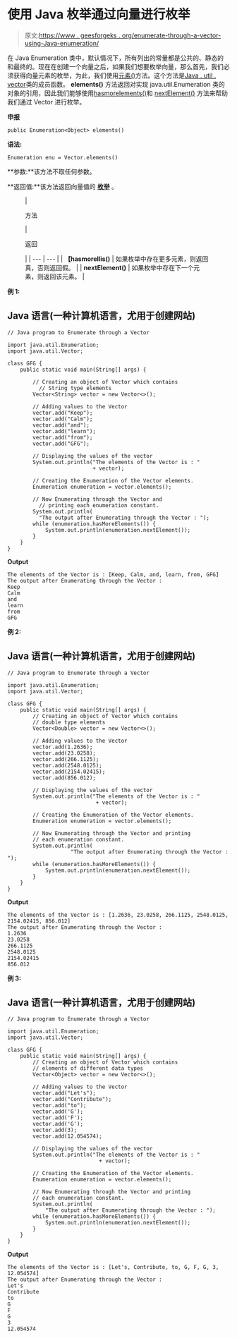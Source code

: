 # 使用 Java 枚举通过向量进行枚举

> 原文:[https://www . geesforgeks . org/enumerate-through-a-vector-using-Java-enumeration/](https://www.geeksforgeeks.org/enumerate-through-a-vector-using-java-enumeration/)

在 Java Enumeration 类中，默认情况下，所有列出的常量都是公共的、静态的和最终的。现在在创建一个向量之后，如果我们想要枚举向量，那么首先，我们必须获得向量元素的枚举，为此，我们使用[元素()](https://www.geeksforgeeks.org/vector-elements-method-in-java/)方法。这个方法是[Java . util . vector<E>](https://www.geeksforgeeks.org/java-util-vector-class-java/)类的成员函数。 **elements()** 方法返回对实现 java.util.Enumeration 类的对象的引用，因此我们能够使用[hasmorelements()](https://www.geeksforgeeks.org/enumeration-hasmoreelements-method-in-java-with-examples/)和 [nextElement()](https://www.geeksforgeeks.org/enumeration-nextelement-method-in-java-with-examples/) 方法来帮助我们通过 Vector 进行枚举。

**申报**

```
public Enumeration<Object> elements()
```

**语法:**

```
Enumeration enu = Vector.elements()
```

**参数:**该方法不取任何参数。

**返回值:**该方法返回向量值的 [**枚举**](https://www.geeksforgeeks.org/enum-in-java/) 。

<figure class="table">

| 

方法

 | 

返回

 |
| --- | --- |
| **【hasmorellis()** | 如果枚举中存在更多元素，则返回真，否则返回假。 |
| **nextElement()** | 如果枚举中存在下一个元素，则返回该元素。 |

</figure>

**例 1:**

## Java 语言(一种计算机语言，尤用于创建网站)

```
// Java program to Enumerate through a Vector 

import java.util.Enumeration;
import java.util.Vector;

class GFG {
    public static void main(String[] args) {

        // Creating an object of Vector which contains
          // String type elements
        Vector<String> vector = new Vector<>();

        // Adding values to the Vector
        vector.add("Keep");
        vector.add("Calm");
        vector.add("and");
        vector.add("learn");
        vector.add("from");
        vector.add("GFG");

        // Displaying the values of the vector
        System.out.println("The elements of the Vector is : "
                           + vector);

        // Creating the Enumeration of the Vector elements.
        Enumeration enumeration = vector.elements();

        // Now Enumerating through the Vector and 
          // printing each enumeration constant.
        System.out.println(
          "The output after Enumerating through the Vector : ");
        while (enumeration.hasMoreElements()) {
            System.out.println(enumeration.nextElement());
        }
    }
}
```

**Output**

```
The elements of the Vector is : [Keep, Calm, and, learn, from, GFG]
The output after Enumerating through the Vector : 
Keep
Calm
and
learn
from
GFG
```

**例 2:**

## Java 语言(一种计算机语言，尤用于创建网站)

```
// Java program to Enumerate through a Vector 

import java.util.Enumeration;
import java.util.Vector;

class GFG {
    public static void main(String[] args) {
        // Creating an object of Vector which contains 
        // double type elements
        Vector<Double> vector = new Vector<>();

        // Adding values to the Vector
        vector.add(1.2636);
        vector.add(23.0258);
        vector.add(266.1125);
        vector.add(2548.0125);
        vector.add(2154.02415);
        vector.add(856.012);

        // Displaying the values of the vector
        System.out.println("The elements of the Vector is : " 
                            + vector);

        // Creating the Enumeration of the Vector elements.
        Enumeration enumeration = vector.elements();

        // Now Enumerating through the Vector and printing 
        // each enumeration constant.
        System.out.println(
                    "The output after Enumerating through the Vector : ");
        while (enumeration.hasMoreElements()) {
            System.out.println(enumeration.nextElement());
        }
    }
}
```

**Output**

```
The elements of the Vector is : [1.2636, 23.0258, 266.1125, 2548.0125, 2154.02415, 856.012]
The output after Enumerating through the Vector : 
1.2636
23.0258
266.1125
2548.0125
2154.02415
856.012
```

**例 3:**

## Java 语言(一种计算机语言，尤用于创建网站)

```
// Java program to Enumerate through a Vector 

import java.util.Enumeration;
import java.util.Vector;

class GFG {
    public static void main(String[] args) {
        // Creating an object of Vector which contains 
        // elements of different data types
        Vector<Object> vector = new Vector<>();

        // Adding values to the Vector
        vector.add("Let's");
        vector.add("Contribute");
        vector.add("to");
        vector.add('G');
        vector.add('F');
        vector.add('G');
        vector.add(3);
        vector.add(12.054574);

        // Displaying the values of the vector
        System.out.println("The elements of the Vector is : "
                             + vector);

        // Creating the Enumeration of the Vector elements.
        Enumeration enumeration = vector.elements();

        // Now Enumerating through the Vector and printing 
        // each enumeration constant.
        System.out.println(
            "The output after Enumerating through the Vector : ");
        while (enumeration.hasMoreElements()) {
            System.out.println(enumeration.nextElement());
        }
    }
}
```

**Output**

```
The elements of the Vector is : [Let's, Contribute, to, G, F, G, 3, 12.054574]
The output after Enumerating through the Vector : 
Let's
Contribute
to
G
F
G
3
12.054574
```
